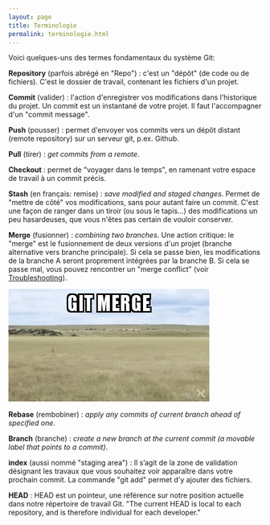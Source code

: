 ```yaml
---
layout: page
title: Terminologie
permalink: terminologie.html
---
```


Voici quelques-uns des termes fondamentaux du système Git:

**Repository** (parfois abrégé en "Repo") : c'est un "dépôt" (de code ou de fichiers). C'est le dossier de travail, contenant les fichiers d'un projet.

**Commit** (valider) : l'action d'enregistrer vos modifications dans l'historique du projet. Un commit est un instantané de votre projet. Il faut l'accompagner d'un "commit message".

**Push** (pousser) : permet d'envoyer vos commits vers un dépôt distant (remote repository) sur un serveur git, p.ex. Github.

**Pull** (tirer) : *get commits from a remote*.

**Checkout** : permet de "voyager dans le temps", en ramenant votre espace de travail à un commit précis.

**Stash** (en français: remise) : *save modified and staged changes*. Permet de "mettre de côté" vos modifications, sans pour autant faire un commit. C'est une façon de ranger dans un tiroir (ou sous le tapis...) des modifications un peu hasardeuses, que vous n'êtes pas certain de vouloir conserver.

**Merge** (fusionner) : *combining two branches*. Une action critique: le "merge" est le fusionnement de deux versions d'un projet (branche alternative vers branche principale). Si cela se passe bien, les modifications de la branche A seront proprement intégrées par la branche B. Si cela se passe mal, vous pouvez rencontrer un "merge conflict" (voir [Troubleshooting]()).

![](img/memes/git-Merge.gif)

**Rebase** (rembobiner) : *apply any commits of current branch ahead of specified one*.

**Branch** (branche) : *create a new branch at the current commit (a movable label that points to a commit)*.

**index** (aussi nommé "staging area") : Il s’agit de la zone de validation désignant les travaux que vous souhaitez voir apparaître dans votre prochain commit. La commande "git add" permet d'y ajouter des fichiers.

**HEAD** : HEAD est un pointeur, une référence sur notre position actuelle dans notre répertoire de travail Git. "The current HEAD is local to each repository, and is therefore individual for each developer."